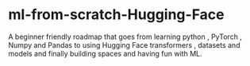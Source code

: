 # ml-from-scratch-Hugging-Face
A beginner friendly roadmap that goes from learning python , PyTorch , Numpy and Pandas to using Hugging Face transformers , datasets and models and finally building spaces and having fun with ML.
